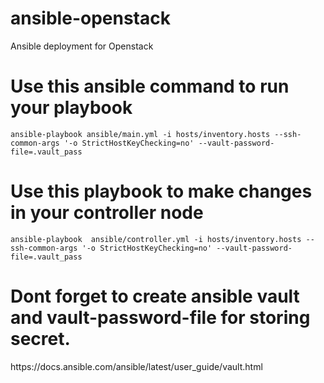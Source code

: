 # ansible-openstack
Ansible deployment for Openstack

# Use this ansible command to run your playbook
```ansible-playbook ansible/main.yml -i hosts/inventory.hosts --ssh-common-args '-o StrictHostKeyChecking=no' --vault-password-file=.vault_pass```

# Use this playbook to make changes in your controller node
```ansible-playbook  ansible/controller.yml -i hosts/inventory.hosts --ssh-common-args '-o StrictHostKeyChecking=no' --vault-password-file=.vault_pass```

# Dont forget to create ansible vault and vault-password-file for storing secret.
<link>https://docs.ansible.com/ansible/latest/user_guide/vault.html</link>
